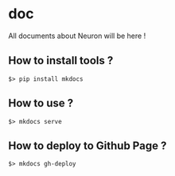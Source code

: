 # doc
All documents about Neuron will be here !


## How to install tools ?

```
$> pip install mkdocs
```

## How to use ?

```
$> mkdocs serve
```

## How to deploy to Github Page ?

```
$> mkdocs gh-deploy
```
